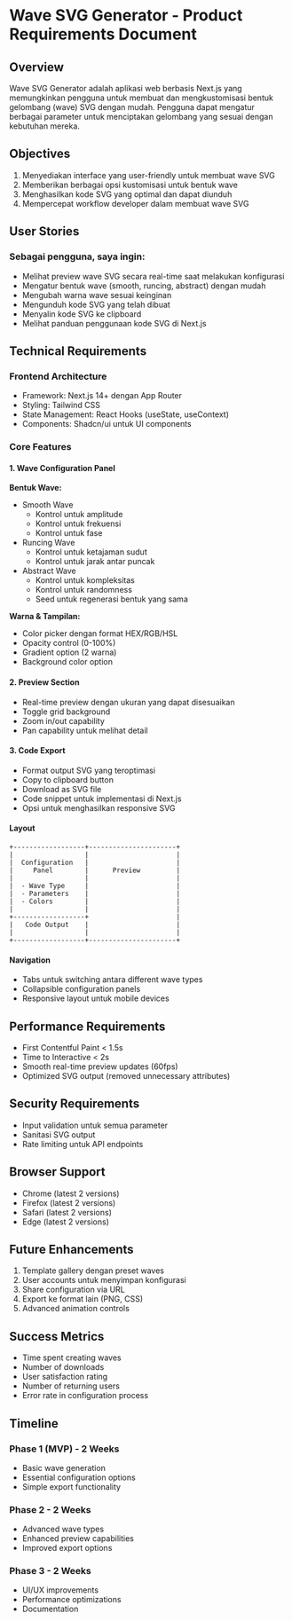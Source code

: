 # Wave SVG Generator - Product Requirements Document

## Overview
Wave SVG Generator adalah aplikasi web berbasis Next.js yang memungkinkan pengguna untuk membuat dan mengkustomisasi bentuk gelombang (wave) SVG dengan mudah. Pengguna dapat mengatur berbagai parameter untuk menciptakan gelombang yang sesuai dengan kebutuhan mereka.

## Objectives
1. Menyediakan interface yang user-friendly untuk membuat wave SVG
2. Memberikan berbagai opsi kustomisasi untuk bentuk wave
3. Menghasilkan kode SVG yang optimal dan dapat diunduh
4. Mempercepat workflow developer dalam membuat wave SVG

## User Stories
### Sebagai pengguna, saya ingin:
- Melihat preview wave SVG secara real-time saat melakukan konfigurasi
- Mengatur bentuk wave (smooth, runcing, abstract) dengan mudah
- Mengubah warna wave sesuai keinginan
- Mengunduh kode SVG yang telah dibuat
- Menyalin kode SVG ke clipboard
- Melihat panduan penggunaan kode SVG di Next.js

## Technical Requirements

### Frontend Architecture
- Framework: Next.js 14+ dengan App Router
- Styling: Tailwind CSS
- State Management: React Hooks (useState, useContext)
- Components: Shadcn/ui untuk UI components

### Core Features

#### 1. Wave Configuration Panel
**Bentuk Wave:**
- Smooth Wave
  - Kontrol untuk amplitude
  - Kontrol untuk frekuensi
  - Kontrol untuk fase
- Runcing Wave
  - Kontrol untuk ketajaman sudut
  - Kontrol untuk jarak antar puncak
- Abstract Wave
  - Kontrol untuk kompleksitas
  - Kontrol untuk randomness
  - Seed untuk regenerasi bentuk yang sama

**Warna & Tampilan:**
- Color picker dengan format HEX/RGB/HSL
- Opacity control (0-100%)
- Gradient option (2 warna)
- Background color option

#### 2. Preview Section
- Real-time preview dengan ukuran yang dapat disesuaikan
- Toggle grid background
- Zoom in/out capability
- Pan capability untuk melihat detail

#### 3. Code Export
- Format output SVG yang teroptimasi
- Copy to clipboard button
- Download as SVG file
- Code snippet untuk implementasi di Next.js
- Opsi untuk menghasilkan responsive SVG

#### Layout
```
+------------------+----------------------+
|                  |                      |
|  Configuration   |                      |
|     Panel        |      Preview         |
|                  |                      |
|  - Wave Type     |                      |
|  - Parameters    |                      |
|  - Colors        |                      |
|                  |                      |
+------------------+                      |
|   Code Output    |                      |
|                  |                      |
+------------------+----------------------+
```

#### Navigation
- Tabs untuk switching antara different wave types
- Collapsible configuration panels
- Responsive layout untuk mobile devices

## Performance Requirements
- First Contentful Paint < 1.5s
- Time to Interactive < 2s
- Smooth real-time preview updates (60fps)
- Optimized SVG output (removed unnecessary attributes)

## Security Requirements
- Input validation untuk semua parameter
- Sanitasi SVG output
- Rate limiting untuk API endpoints

## Browser Support
- Chrome (latest 2 versions)
- Firefox (latest 2 versions)
- Safari (latest 2 versions)
- Edge (latest 2 versions)

## Future Enhancements
1. Template gallery dengan preset waves
2. User accounts untuk menyimpan konfigurasi
3. Share configuration via URL
4. Export ke format lain (PNG, CSS)
5. Advanced animation controls

## Success Metrics
- Time spent creating waves
- Number of downloads
- User satisfaction rating
- Number of returning users
- Error rate in configuration process

## Timeline
### Phase 1 (MVP) - 2 Weeks
- Basic wave generation
- Essential configuration options
- Simple export functionality

### Phase 2 - 2 Weeks
- Advanced wave types
- Enhanced preview capabilities
- Improved export options

### Phase 3 - 2 Weeks
- UI/UX improvements
- Performance optimizations
- Documentation
